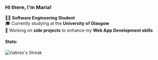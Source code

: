 ### Hi there, I'm Maria!

👩‍💻 **Software Engineering Student** <br/>
🎓 Currently studying at the **University of Glasgow** <br/>
🌷 Working on **side projects** to enhance my **Web App Development skills** <br/>

#### Stats:
![riabrez's Streak](https://github-readme-streak-stats.herokuapp.com/?user=riabrez&theme=react&hide_border=true)
